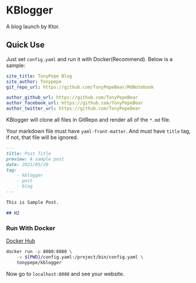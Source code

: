 # KBlogger

A blog launch by Ktor.

## Quick Use

Just set `config.yaml` and run it with Docker(Recommend). Below is a sample:

``` yaml
site_title: TonyPepe Blog
site_author: Tonypepe
git_repo_url: https://github.com/TonyPepeBear/MdNotebook

author_github_url: https://github.com/TonyPepeBear
author_facebook_url: https://github.com/TonyPepeBear
author_twitter_url: https://github.com/TonyPepeBear
```

KBlogger will clone all files in GitRepo and render all of the `*.md` file.

Your markdown file must have `yaml-front-matter`. And must have `title` tag, if not, that file will be ignored.

``` markdown
---
title: Post Title
preview: A sample post
date: 2021/05/20
tag:
    - kblogger
    - post
    - blog
---

This is Sample Post.

## H2

```

### Run With Docker

[Docker Hub](https://hub.docker.com/r/tonypepe/kblogger)

``` bash
docker run -p 8080:8080 \
    -v ${PWD}/config.yaml:/project/bin/config.yaml \
    tonypepe/kblogger 
```

Now go to `localhost:8080` and see your website.


